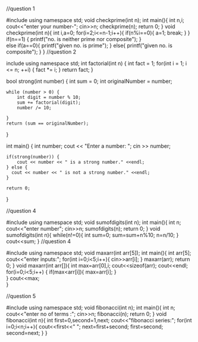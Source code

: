 //question 1

#include<iostream>
using namespace std;
void checkprime(int n);
int main(){
    int n,i;
    cout<<"enter your number-";
    cin>>n;
	checkprime(n);
	return 0;
}
void checkprime(int n){
	int i,a=0;
	for(i=2;i<=n-1;i++){
		if(n%i==0){
		a=1;
		break;
	}
}
if(n==1)
{
printf("no. is neither prime nor composite");
	}	
  else if(a==0){
		printf("given no. is prime");
	}
	else{
		printf("given no. is composite");
}
}
//question 2

include <iostream>
using namespace std;
int factorial(int n) {
    int fact = 1;
    for(int i = 1; i <= n; ++i) {
        fact *= i;
    }
    return fact;
}


bool strong(int number) {
    int sum = 0;
    int originalNumber = number;

    
    while (number > 0) {
        int digit = number % 10;
        sum += factorial(digit);
        number /= 10; 

    }
    return (sum == originalNumber);
}

int main() {
    int number;
   cout << "Enter a number: ";
    cin >> number;

    if(strong(number)) {
        cout << number << " is a strong number." <<endl;
    } else {
      cout << number << " is not a strong number." <<endl;
    }

    return 0;
}

//question 4

#include<iostream>
using namespace std;
void sumofdigits(int n);
int main(){
	int n;
	cout<<"enter number";
	cin>>n;
	sumofdigits(n);
	return 0;
}
void sumofdigits(int n){
	while(n!=0){
		int sum=0;
		sum=sum+n%10;
		n=n/10;
	}
	cout<<sum;
}
//question 4

#include<iostream>
using namespace std;
void maxarr(int arr[5]);
int main(){
	int arr[5];
	cout<<"enter inputs:";
	for(int i=0;i<5;i++){
		cin>>arr[i];
}
maxarr(arr);
return 0;
}
void maxarr(int arr[]){
	int max=arr[0],i;
 cout<<sizeof(arr);
	cout<<endl;
	for(i=0;i<5;i++)
	{
	if(max<arr[i]){
		max=arr[i];
	}	
	}
		cout<<max;	
}

//question 5

#include<iostream>
using namespace std;
void fibonacci(int n);
int main(){
	int n;
	cout<<"enter no of terms :";
	cin>>n;
	fibonacci(n);
	return 0;
}
void fibonacci(int n){
	int first=0,second=1,next;
	cout<<"fibonacci series:";
	for(int i=0;i<n;i++){
		cout<<first<<" ";
		next=first+second;
		first=second;
		second=next;
	}
}
